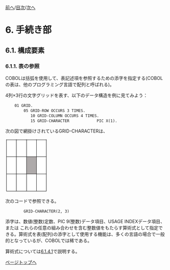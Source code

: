 <!--navi start1-->
[前へ](5-6.md)/[目次](https://opensourcecobol.github.io/markdown/TOC.html)/[次へ](6-1-2.md)
<!--navi end1-->
# 6. 手続き部

## 6.1. 構成要素

### 6.1.1. 表の参照

COBOLは括弧を使用して、表記述項を参照するための添字を指定する(COBOLの表は、他のプログラミング言語で配列と呼ばれる)。

4列×3行の文字グリッドを表す、以下のデータ構造を例に見てみよう：

```
    01 GRID.
        05 GRID-ROW OCCURS 3 TIMES.
           10 GRID-COLUMN OCCURS 4 TIMES.
           15 GRID-CHARACTER            PIC X(1).
```

次の図で網掛けされているGRID-CHARACTERは、

![alt text](Image/6-0.png)


次のコードで参照できる。

            GRID-CHARACTER(2, 3)

添字は、数値(整数)定数、PIC 9(整数)データ項目、USAGE INDEXデータ項目、または
これらの任意の組み合わせを含む整数値をもたらす算術式として指定できる。算術式を表(配列)の添字として使用する機能は、多くの言語の場合で一般的となっているが、COBOLでは稀である。

算術式については[6.1.4.1](6-1-4-1.md#6141-算術式)で説明する。

<!--navi start2-->

[ページトップへ](6-1-1.md)
<!--navi end2-->
